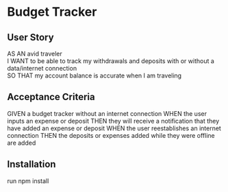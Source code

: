 # Budget Tracker

## User Story
AS AN avid traveler </br>
I WANT to be able to track my withdrawals and deposits with or without a data/internet connection </br>
SO THAT my account balance is accurate when I am traveling </br>

## Acceptance Criteria
GIVEN a budget tracker without an internet connection
WHEN the user inputs an expense or deposit
THEN they will receive a notification that they have added an expense or deposit
WHEN the user reestablishes an internet connection
THEN the deposits or expenses added while they were offline are added

## Installation 
run npm install

